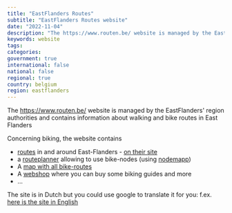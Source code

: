 ```yaml
---
title: "EastFlanders Routes"
subtitle: "EastFlanders Routes website"
date: "2022-11-04"
description: "The https://www.routen.be/ website is managed by the EastFlanders' region authorities"
keywords: website
tags:
categories: 
government: true
international: false
national: false
regional: true
country: belgium
region: eastflanders
---
```

The https://www.routen.be/ website is managed by the EastFlanders' region authorities and contains information about walking and bike routes in East Flanders

Concerning biking, the website contains
  - [routes](/website/be.routen) in and around East-Flanders - [on their site](https://www.routen.be/fietsroutes) 
  - a [routeplanner](https://apps.nodemapp.com/nl/29/bike/routeplanner) allowing to use bike-nodes (using [nodemapp](https://www.nodemapp.com/nl))
  - A [map with all bike-routes](https://www.routen.be/map/full?filters=146)
  - A [webshop](https://www.routen.be/webshop) where you can buy some biking guides and more
  - ...
  
The site is in Dutch but you could use google to translate it for you: f.ex. [here is the site in English](https://www-routen-be.translate.goog/?_x_tr_sl=auto&_x_tr_tl=en&_x_tr_hl=en&_x_tr_pto=wapp)
